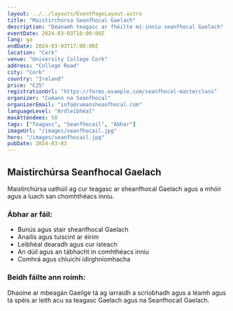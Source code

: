 ```yaml
---
layout: ../../layouts/EventPageLayout.astro
title: "Maistirchúrsa Seanfhocal Gaelach"
description: "Déanamh teagasc ar fhéilte mí-inniu seanfhocal Gaelach"
eventDate: 2024-03-03T10:00:00Z
lang: ga
endDate: 2024-03-03T17:00:00Z
location: "Cork"
venue: "University College Cork"
address: "College Road"
city: "Cork"
country: "Ireland"
price: "€25"
registrationUrl: "https://forms.example.com/seanfhocal-masterclass"
organizer: "Cumann na Seanfhocal"
organizerEmail: "info@cumansheanfhocal.com"
languageLevel: "Ardleibhéal"
maxAttendees: 50
tags: ["Teagasc", "Seanfhocail", "Ábhar"]
imageUrl: "/images/seanfhocail.jpg"
hero: "/images/seanfhocail.jpg"
pubDate: 2024-03-03
---
```


## Maistirchúrsa Seanfhocal Gaelach

Maistirchúrsa uathúil ag cur teagasc ar sheanfhocal Gaelach agus a mhóir agus a luach san chomhthéacs inniu.

### Ábhar ar fáil:
- Bunús agus stair sheanfhocal Gaelach
- Anailís agus tuiscint ar éirim
- Leibhéal dearadh agus cur isteach
- An dúil agus an tábhacht in comhthéacs inniu
- Comhrá agus chluichí idirghníomhacha

### Beidh fáilte ann roimh:
Dhaoine ar mbeagán Gaeilge tá ag iarraidh a scríobhadh agus a léamh agus tá spéis ar leith acu sa teagasc Gaelach agus na Seanfhocail Gaelach.
